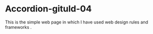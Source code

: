 # Accordion-gituld-04
This is the simple web page in which I have used web design rules and frameworks .
